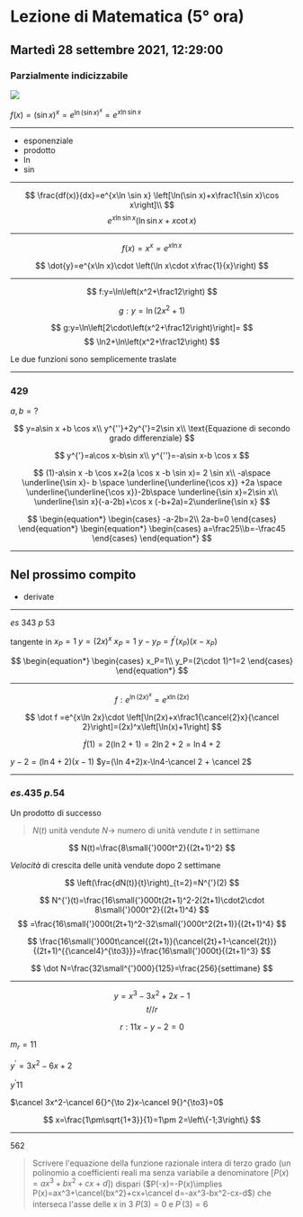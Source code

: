 # Lezione di Matematica (5° ora)
## Martedì 28 settembre 2021, 12:29:00

### Parzialmente indicizzabile

![](https://i.imgur.com/6TDymk5.jpg)


$f(x)=\left(\sin x\right)^x=e^{\ln(\sin x)^x}=e^{x\ln\sin x}$

---

* esponenziale
* prodotto
* $\ln$
* $\sin$


---

$$
\frac{df(x)}{dx}=e^{x\ln \sin x} \left[\ln(\sin x)+x\frac1{\sin x}\cos x\right]\\
$$
$$
e^{x\ln \sin x}\left(\ln \sin x +x \cot x \right)
$$

---

$$
f(x)=x^x=e^{x\ln x}
$$

$$
\dot{y}=e^{x\ln x}\cdot \left(\ln x\cdot  x\frac{1}{x}\right)
$$

---

$$
f:y=\ln\left(x^2+\frac12\right)
$$


$$
g:y=\ln(2x^2+1)
$$


$$
g:y=\ln\left[2\cdot\left(x^2+\frac12\right)\right]=
$$
$$
\ln2+\ln\left(x^2+\frac12\right)
$$


Le due funzioni sono semplicemente traslate


---

### $429$


$a,b = ?$

$$
y=a\sin x +b \cos x\\
y^{''}+2y^{'}=2\sin x\\
\text{Equazione di secondo grado differenziale}
$$


$$
y^{'}=a\cos x-b\sin x\\
y^{''}=-a\sin x-b \cos x
$$


$$
(1)-a\sin x -b \cos x+2(a \cos x -b \sin x)= 2 \sin x\\
-a\space \underline{\sin x}- b \space \underline{\underline{\cos x}} +2a \space \underline{\underline{\cos x}}-2b\space \underline{\sin x}=2\sin x\\
\underline{\sin x}(-a-2b)+\cos x (-b+2a)=2\underline{\sin x}
$$

$$
\begin{equation*} \begin{cases}
-a-2b=2\\
2a-b=0
 \end{cases} \end{equation*}
 \begin{equation*} \begin{cases} a=\frac25\\b=-\frac45 \end{cases} \end{equation*}
$$


---

## Nel prossimo compito
* derivate

---

$es$ $343$ $p$ $53$

tangente in $x_P=1$
$y=(2x)^x$   $x_P=1$ $y-y_P=f^{'}(x_P)(x-x_P)$



$$
\begin{equation*} \begin{cases}
x_P=1\\
y_P=(2\cdot 1)^1=2 \end{cases} \end{equation*}
$$

---

$$
f:e^{\ln(2x)^x}=e^{x\ln(2x)}
$$


$$
\dot f =e^{x\ln 2x}\cdot \left[\ln(2x)+x\frac1{\cancel{2}x}{\cancel 2}\right]=(2x)^x\left[\ln(x)+1\right]
$$


$$
\dot f(1)=2(\ln2+1)=2\ln2+2=\ln4+2
$$



$y-2=(\ln 4+2)(x-1)$
$y=(\ln 4+2)x-\ln4-\cancel 2 + \cancel 2$

---
### $es.435$ $p.54$
Un prodotto di successo

> $N(t)$ unità vendute $N\to$ numero di unità vendute
> $t$ in settimane 

$$
N(t)=\frac{8\small{'}000t^2}{(2t+1)^2}
$$

$Velocità$ di crescita delle unità vendute dopo $2$ settimane

$$
\left(\frac{dN(t)}{t}\right)_{t=2}=N^{'}(2)
$$


$$
N^{'}(t)=\frac{16\small{'}000t(2t+1)^2-2(2t+1)\cdot2\cdot 8\small{'}000t^2}{(2t+1)^4}
$$
$$
=\frac{16\small{'}000t(2t+1)^2-32\small{'}000t^2(2t+1)}{(2t+1)^4}
$$

$$
\frac{16\small{'}000t\cancel{(2t+1)}(\cancel{2t}+1-\cancel{2t})}{(2t+1)^{{\cancel4}^{\to3}}}=\frac{16\small{'}000t}{(2t+1)^3}
$$


$$
\dot N=\frac{32\small^{'}000}{125}=\frac{256}{settimane}
$$

---
$$
y=x^3-3x^2+2x-1
$$
$$
t//r
$$

$$
r:11x-y-2=0
$$


$m_r=11$

$y^{'}=3x^2-6x+2$

$y^{'}11$

$\cancel 3x^2-\cancel 6{}^{\to 2}x-\cancel 9{}^{\to3}=0$

$$
x=\frac{1\pm\sqrt{1+3}}{1}=1\pm 2=\left\{-1;3\right\}
$$

---

$562$

> Scrivere l'equazione della funzione razionale intera di terzo grado (un polinomio a coefficienti reali ma senza variabile a denominatore $\left[P(x)=ax^3+bx^2+cx+d\right]$) dispari ($P(-x)=-P(x)\implies P(x)=ax^3+\cancel{bx^2}+cx+\cancel d=-ax^3-bx^2-cx-d$) che interseca l'asse delle x in 3 $P(3)=0$ e $P^{'}(3)=6$
<!--stackedit_data:
eyJoaXN0b3J5IjpbMjYyNDM1Njg3LC0xMDc4NzgzMjkyLDY2Mz
M4MTcyMCw4MjgyNjU2NDcsMTM5NDA0NTg0NiwxMDkwMjY0ODc0
XX0=
-->